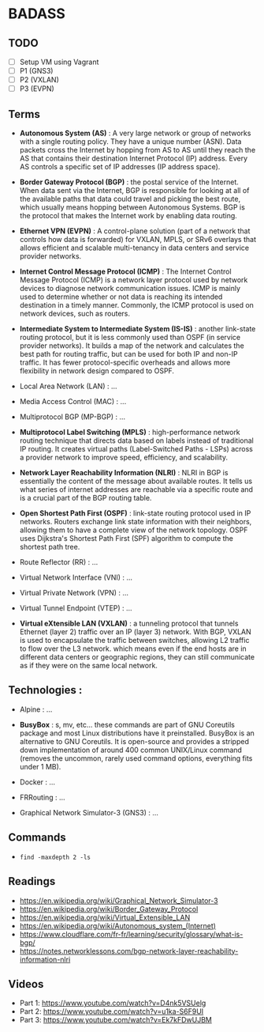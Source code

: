 # BADASS

## TODO

- [ ] Setup VM using Vagrant
- [ ] P1 (GNS3)
- [ ] P2 (VXLAN)
- [ ] P3 (EVPN)

## Terms

- **Autonomous System (AS)** : A very large network or group of networks with a single routing policy. They have a unique number (ASN).
Data packets cross the Internet by hopping from AS to AS until they reach the AS that contains their destination Internet Protocol (IP) address.
Every AS controls a specific set of IP addresses (IP address space).

- **Border Gateway Protocol (BGP)** : the postal service of the Internet.
When data sent via the Internet, BGP is responsible for looking at all of the available paths that data could travel and picking the best route,
which usually means hopping between Autonomous Systems.
BGP is the protocol that makes the Internet work by enabling data routing.

- **Ethernet VPN (EVPN)** : A control-plane solution (part of a network that controls how data is forwarded) for VXLAN, MPLS, or SRv6 overlays that
   allows efficient and scalable multi-tenancy in data centers and service provider networks.

- **Internet Control Message Protocol (ICMP)** : The Internet Control Message Protocol (ICMP) is a network layer protocol used by network devices to diagnose network
  communication issues. ICMP is mainly used to determine whether or not data is reaching its intended destination in a timely manner. Commonly, the ICMP protocol is used on network devices, such as routers.

- **Intermediate System to Intermediate System (IS-IS)** : another link-state routing protocol, but it is less commonly used than OSPF (in service provider networks).
  It builds a map of the network and calculates the best path for routing traffic, but can be used for both IP and non-IP traffic.
  It has fewer protocol-specific overheads and allows more flexibility in network design compared to OSPF.

- Local Area Network (LAN) : ...
- Media Access Control (MAC) : ...
- Multiprotocol BGP (MP-BGP) : ...

- **Multiprotocol Label Switching (MPLS)** : high-performance network routing technique that directs data based on labels instead of traditional IP routing.
It creates virtual paths (Label-Switched Paths - LSPs) across a provider network to improve speed, efficiency, and scalability.

- **Network Layer Reachability Information (NLRI)** : NLRI in BGP is essentially the content of the message about available routes. It tells us what series of
  internet addresses are reachable via a specific route and is a crucial part of the BGP routing table.

- **Open Shortest Path First (OSPF)** : link-state routing protocol used in IP networks. Routers exchange link state information with their neighbors, allowing them
  to have a complete view of the network topology. OSPF uses Dijkstra's Shortest Path First (SPF) algorithm to compute the shortest path tree.

- Route Reflector (RR) : ...
- Virtual Network Interface (VNI) : ...
- Virtual Private Network (VPN) : ...
- Virtual Tunnel Endpoint (VTEP) : ...

- **Virtual eXtensible LAN (VXLAN)** : a tunneling protocol that tunnels Ethernet (layer 2) traffic over an IP (layer 3) network. With BGP, VXLAN is used to encapsulate
  the traffic between switches, allowing L2 traffic to flow over the L3 network. which means even if the end hosts are in different data centers or geographic regions,
  they can still communicate as if they were on the same local network.

## Technologies :

- Alpine : ...

- **BusyBox** : s, mv, etc... these commands are part of GNU Coreutils package and most Linux distributions have it preinstalled.
BusyBox is an alternative to GNU Coreutils. It is open-source and provides a stripped down implementation of around 400 common UNIX/Linux command
(removes the uncommon, rarely used command options, everything fits under 1 MB).

- Docker : ...
- FRRouting : ...
- Graphical Network Simulator-3 (GNS3) : ...

## Commands

- `find -maxdepth 2 -ls`

## Readings

- https://en.wikipedia.org/wiki/Graphical_Network_Simulator-3
- https://en.wikipedia.org/wiki/Border_Gateway_Protocol
- https://en.wikipedia.org/wiki/Virtual_Extensible_LAN
- https://en.wikipedia.org/wiki/Autonomous_system_(Internet)
- https://www.cloudflare.com/fr-fr/learning/security/glossary/what-is-bgp/
- https://notes.networklessons.com/bgp-network-layer-reachability-information-nlri

## Videos

- Part 1: https://www.youtube.com/watch?v=D4nk5VSUelg
- Part 2: https://www.youtube.com/watch?v=u1ka-S6F9UI
- Part 3: https://www.youtube.com/watch?v=Ek7kFDwUJBM
